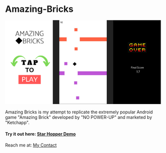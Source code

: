 # Amazing-Bricks

![Amazing Bricks Thumbnail](https://github.com/SourabhPati/Amazing-Bricks/blob/master/AB.png)

Amazing Bricks is my attempt to replicate the extremely popular Android game "Amazing Brick" developed by "NO POWER-UP" and marketed by "Ketchapp".

#### Try it out here: [Star Hopper Demo](http://sourabhpati.ml/StarHopper)

Reach me at: [My Contact](http://sourabhpati.ml/#contact)
